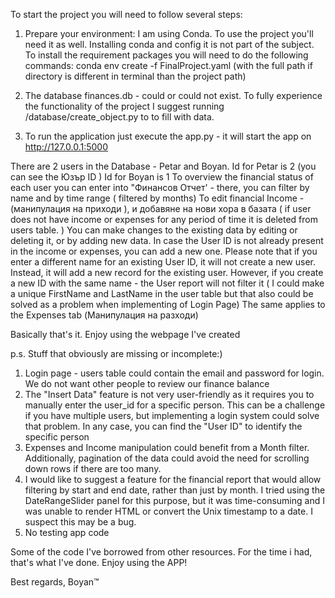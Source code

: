 To start the project you will need to follow several steps:

1. Prepare your environment:
   I am using Conda. To use the project you'll need it as well.
   Installing conda and config it is not part of the subject.
   To install the requirement packages you will need to do the following commands:
   conda env create -f FinalProject.yaml (with the full path if directory is different in terminal than the project path)
    
2. The database finances.db - could or could not exist.
   To fully experience the functionality of the project I suggest running /database/create_object.py to to fill with data.

3. To run the application just execute the app.py  - 
it will start the app on http://127.0.0.1:5000

There are 2 users in the Database - Petar and Boyan. Id for Petar is 2 (you can see the Юзър ID )
Id for Boyan is 1
To overview the financial status of each user you can enter into "Финансов Отчет' - there, you can filter by name and by time range ( filtered by months)
To edit financial Income - (манипулация на приходи ), и добавяне на нови хора в базата ( if user does not have income or expenses for any period of time it is deleted from users table. )
You can make changes to the existing data by editing or deleting it, or by adding new data. In case the User ID is not already present in the income or expenses, you can add a new one. Please note that if you enter a different name for an existing User ID, it will not create a new user. Instead, it will add a new record for the existing user.
However, if you create a new ID with the same name - the User report will not filter it ( I could make a unique FirstName and LastName in the user table but that also could be solved as a problem when implementing of Login Page)
The same applies to the Expenses tab (Манипулация на разходи)

Basically that's it.
Enjoy using the webpage I've created

p.s.
Stuff that obviously are missing or incomplete:)

1. Login page - users table could contain the email and password for login.  
   We do not want other people to review our finance balance
2. The "Insert Data" feature is not very user-friendly as it requires you to manually enter the user_id for a specific person. This can be a challenge if you have multiple users, but implementing a login system could solve that problem. In any case, you can find the "User ID" to identify the specific person
3. Expenses and Income manipulation could benefit from a Month filter. Additionally, pagination of the data could avoid the need for scrolling down rows if there are too many.
4. I would like to suggest a feature for the financial report that would allow filtering by start and end date, rather than just by month. I tried using the DateRangeSlider panel for this purpose, but it was time-consuming and I was unable to render HTML or convert the Unix timestamp to a date. I suspect this may be a bug.
5. No testing app code 

Some of the code I've borrowed from other resources.
For the time i had, that's what I've done.
Enjoy using the APP!

Best regards,
Boyan™
